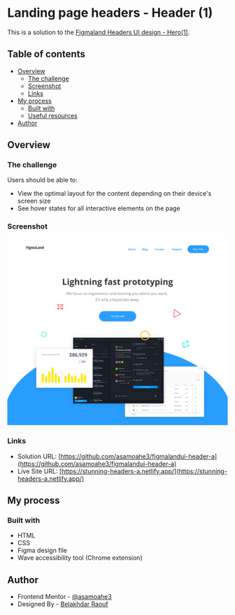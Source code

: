 # Landing page headers - Header (1)

This is a solution to the [Figmaland Headers UI design - Hero(1)](https://freedesignresources.net/free-stunning-figma-headers-ui-kit/).
## Table of contents

- [Overview](#overview)
  - [The challenge](#the-challenge)
  - [Screenshot](./)
  - [Links](#links)
- [My process](#my-process)
  - [Built with](#built-with)
  - [Useful resources](#useful-resources)
- [Author](#author)

## Overview

### The challenge

Users should be able to:

- View the optimal layout for the content depending on their device's screen size
- See hover states for all interactive elements on the page

### Screenshot

![](./Header-preview.png)

### Links

- Solution URL: [https://github.com/asamoahe3/figmalandui-header-a](https://github.com/asamoahe3/figmalandui-header-a)
- Live Site URL: [https://stunning-headers-a.netlify.app/](https://stunning-headers-a.netlify.app/)

## My process

### Built with

- HTML
- CSS
- Figma design file
- Wave accessibility tool (Chrome extension)


## Author

- Frontend Mentor - [@asamoahe3](https://www.frontendmentor.io/profile/asamoahe3)
- Designed By - [Belakhdar Raouf]()


